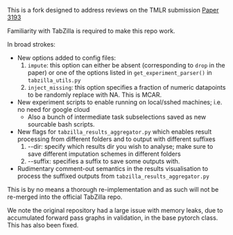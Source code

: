 This is a fork designed to address reviews on the TMLR submission [Paper 3193](https://openreview.net/forum?id=aV6dCg1VFV&nesting=2&sort=date-desc)

Familiarity with TabZilla is required to make this repo work.

In broad strokes:
- New options added to config files:
  1. `impute`: this option can either be absent (corresponding to `drop` in the paper) or one of the options listed in `get_experiment_parser()` in `tabzilla_utils.py`
  2. `inject_missing`: this option specifies a fraction of numeric datapoints to be randomly replace with NA. This is MCAR.
- New experiment scripts to enable running on local/sshed machines; i.e. no need for google cloud
  - Also a bunch of intermediate task subselections saved as new sourcable bash scripts.
- New flags for `tabzilla_results_aggregator.py` which enables result processing from different folders and to output with different suffixes
  1. --dir: specify which results dir you wish to analyse; make sure to save different imputation schemes in different folders
  2. --suffix: specifies a suffix to save some outputs with.
- Rudimentary comment-out semantics in the results visualisation to process the suffixed outputs from `tabzilla_results_aggregator.py`

This is by no means a thorough re-implementation and as such will not be re-merged into the official TabZilla repo.

We note the original repository had a large issue with memory leaks, due to accumulated forward pass graphs in validation, in the base pytorch class. This has also been fixed.
